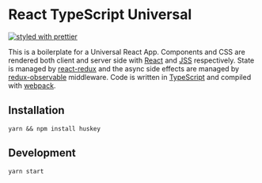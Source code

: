 # React TypeScript Universal

[![styled with prettier](https://img.shields.io/badge/styled_with-prettier-ff69b4.svg)](https://github.com/prettier/prettier)

This is a boilerplate for a Universal React App. Components and CSS are rendered both client and server side with [React](https://facebook.github.io/react/) and [JSS](http://cssinjs.org/) respectively. State is managed by [react-redux](https://github.com/reactjs/react-redux) and the async side effects are managed by [redux-observable](https://redux-observable.js.org/) middleware. Code is written in [TypeScript](https://www.typescriptlang.org/) and compiled with [webpack](http://webpack.github.io/).

## Installation
```
yarn && npm install huskey
```

## Development
```
yarn start
```
